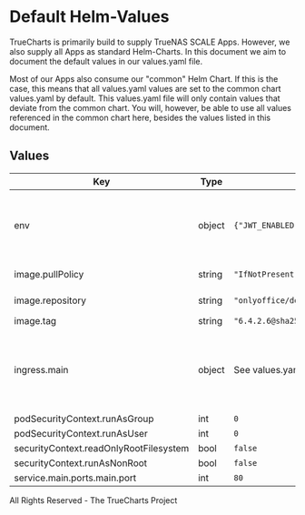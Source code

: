 # Default Helm-Values

TrueCharts is primarily build to supply TrueNAS SCALE Apps.
However, we also supply all Apps as standard Helm-Charts. In this document we aim to document the default values in our values.yaml file.

Most of our Apps also consume our "common" Helm Chart.
If this is the case, this means that all values.yaml values are set to the common chart values.yaml by default. This values.yaml file will only contain values that deviate from the common chart.
You will, however, be able to use all values referenced in the common chart here, besides the values listed in this document.

## Values

| Key | Type | Default | Description |
|-----|------|---------|-------------|
| env | object | `{"JWT_ENABLED":true,"JWT_SECRET":"randomgeneratedstring","WOPI_ENABLED":true}` | environment variables. See [image docs](https://github.com/ONLYOFFICE/Docker-DocumentServer#available-configuration-parameters) for more details. |
| image.pullPolicy | string | `"IfNotPresent"` | image pull policy |
| image.repository | string | `"onlyoffice/documentserver"` | image repository |
| image.tag | string | `"6.4.2.6@sha256:7e4a36f99966640fa7d0298ec3334309331229f61bdce7280667575ba9c8f7f6"` | image tag |
| ingress.main | object | See values.yaml | Enable and configure ingress settings for the chart under this key. |
| podSecurityContext.runAsGroup | int | `0` |  |
| podSecurityContext.runAsUser | int | `0` |  |
| securityContext.readOnlyRootFilesystem | bool | `false` |  |
| securityContext.runAsNonRoot | bool | `false` |  |
| service.main.ports.main.port | int | `80` |  |

All Rights Reserved - The TrueCharts Project
